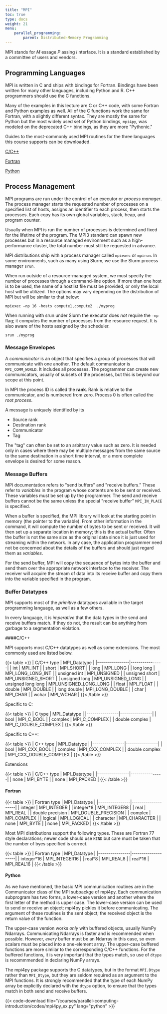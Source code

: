 ```yaml
---
title: "MPI"
toc: true
type: docs
weight: 21
menu:
    parallel_programming:
        parent: Distributed-Memory Programming
---
```


MPI stands for  _M_ essage  _P_ assing  _I_ nterface.  It is a standard established by a committee of users and vendors.  

## Programming Languages

MPI is written in C and ships with bindings for Fortran.  Bindings have been written for many other languages, including Python and R. C\+\+ programmers should use the C functions.

Many of the examples in this lecture are C or C\+\+ code, with some Fortran and Python examples as well.  All of the C functions work the same for Fortran, with a slightly different syntax.  They are mostly the same for Python but the most widely used set of Python bindings, `mpi4py`, was modeled on the deprecated C\+\+ bindings, as they are more "Pythonic."

Guides to the most-commonly used MPI routines for the three languages this course supports can be downloaded.

[C/C++](/courses/parallel-computing-introduction/MPI_Guide_C.pdf) 

[Fortran](/courses/parallel-computing-introduction/MPI_Guide_Fortran.pdf) 

[Python](/courses/parallel-computing-introduction/MPI_Guide_mpi4py.pdf)

## Process Management

MPI programs are run under the control of an executor or _process manager_.  The process manager starts the requested number of processes on a specified list of hosts, assigns an identifier to each process, then starts the processes.  Each copy has its own global variables\, stack\, heap\, and program counter.

Usually when MPI is run the number of processes is determined and fixed for the lifetime of the program.  The MPI3 standard can spawn new processes but in a resource managed environment such as a high-performance cluster, the total number must still be requested in advance.

MPI distributions ship with a process manager called  `mpiexec`  or  `mpirun`. In some environments, such as many using Slurm, we use the Slurm process manager  `srun`.

When run outside of a resource-managed system, we must specify the number of processes through a command-line option.  If more than one host is to be used, the name of a hostlist file must be provided, or only the local host will be utilized.  The options may vary depending on the distribution of MPI but will be similar to that below:
```
mpiexec –np 16 -hosts compute1,compute2  ./myprog
```

When running with srun under Slurm the executor does  _not_  require the `-np` flag; it computes the number of processes from the resource request.  It is also aware of the hosts assigned by the scheduler.
```
srun ./myprog
```
### Message Envelopes

A _communicator_ is an object that specifies a group of processes that will communicate with one another. The default communicator is
`MPI_COMM_WORLD`. It includes all processes.  The programmer can create new communicators, usually of subsets of the processes, but this is beyond our scope at this point.

In MPI the process ID is called the **rank**.  Rank is relative to the communicator, and is numbered from zero.  Process 0 is often called the *root process*.

A message is uniquely identified by its
- Source rank
- Destination rank
- Communicator
- Tag

The "tag" can often be set to an arbitrary value such as zero.  It is needed only in cases where there may be multiple messages from the same source to the same destination in a short time interval, or a more complete envelope is desired for some reason.

### Message Buffers

MPI documentation refers to "send buffers" and "receive buffers." These refer to  _variables_ in the program whose contents are to be sent or received.  These variables must be set up by the programmer.  The send and receive buffers cannot be the same unless the special "receive buffer" `MPI_IN_PLACE` is specified.

When a buffer is specified, the MPI library will look at the starting point in memory (the pointer to the variable).  From other information in the command, it will compute the number of bytes to be sent or received.  It will then set up a separate location in memory; this is the actual buffer. Often the buffer is not the same size as the original data since it is just used for streaming within the network.  In any case, the application programmer need not be concerned about the details of the buffers and should just regard them as _variables_.  

For the send buffer, MPI will copy the sequence of bytes into the buffer and send them over the appropriate network interface to the receiver.  The receiver will acquire the stream of data into its receive buffer and copy them into the variable specified in the program. 

### Buffer Datatypes

MPI supports most of the _primitive_ datatypes available in the target programming language, as well as a few others.

In every language, it is _imperative_ that the data types in the send and receive buffers match.  If they do not, the result can be anything from garbage to a segmentation violation.

####C/C++

MPI supports most C/C++ datatypes as well as some extensions. The most commonly used are listed below.

{{< table >}}
|   C/C++ type   |  MPI_Datatype  |
|----------------|----------------|
|   int          |    MPI_INT     |
|   short        |    MPI_SHORT   |
|   long         |    MPI_LONG    |
|   long long    |    MPI_LONG_LONG_INT  |
|   unsigned int |    MPI_UNSIGNED    |
|   unsigned short |  MPI_UNSIGNED_SHORT  |
|   unsigned long |  MPI_UNSIGNED_LONG |
|   unsigned long long |  MPI_UNSIGNED_LONG_LONG |
|   float        |  MPI_FLOAT      |
|   double       |  MPI_DOUBLE     |
|   long double  |  MPI_LONG_DOUBLE     |
|   char         |  MPI_CHAR        |
|   wchar         |  MPI_WCHAR        |
{{< /table >}}

Specific to C:

{{< table >}}
|   C type       |  MPI_Datatype      |
|----------------|----------------|
|   bool         |  MPI_C_BOOL        |
|   complex         |  MPI_C_COMPLEX        |
|   double complex  |  MPI_C_DOUBLE_COMPLEX        |
{{< /table >}}

Specific to C++:

{{< table >}}
|   C++ type       |  MPI_Datatype      |
|----------------|----------------|
|   bool         |  MPI_CXX_BOOL        |
|   complex         |  MPI_CXX_COMPLEX        |
|   double complex  |  MPI_CXX_DOUBLE_COMPLEX        |
{{< /table >}}

Extensions

{{< table >}}
|   C/C++ type   |  MPI_Datatype  |
|----------------|----------------|
|   none         | MPI_BYTE         |
|   none         | MPI_PACKED       |
{{< /table >}}

#### Fortran

{{< table >}}
|   Fortran type |  MPI_Datatype      |
|----------------|--------------------|
|   integer      |    MPI_INTEGER     |
|   integer\*8   |    MPI_INTEGER8    |
|   real         |    MPI_REAL        |
|   double precision    |    MPI_DOUBLE_PRECISION |
|   complex      |  MPI_COMPLEX       |
|   logical      |  MPI_LOGICAL       |
|   character    |  MPI_CHARACTER     |
|   none         |  MPI_BYTE          |
|   none         |  MPI_PACKED        |
{{< /table >}}

Most MPI distributions support the following types.  These are Fortran 77 style declarations; newer code should use `KIND` but care must be taken that the number of byes specified is correct.

{{< table >}}
|   Fortran type |  MPI_Datatype      |
|----------------|--------------------|
|   integer\*16      |    MPI_INTEGER16     |
|   real\*8      |    MPI_REAL8     |
|   real\*16      |    MPI_REAL16     |
{{< /table >}}

#### Python

As we have mentioned, the basic MPI communication routines are in the Communicator class of the MPI subpackge of mpi4py.  Each communication subprogram has two forms, a lower-case version and another where the first letter of the method is upper case.  The lower-case version can be used to send or receive an object; mpi4py pickles it before communicating.  The argument of these routines is the sent object; the received object is the return value of the function.

The upper-case version works _only_ with buffered objects, usually NumPy Ndarrays.  Communicating Ndarrays is faster and is recommended when possible. However, _every_ buffer must be an Ndarray in this case, so even scalars must be placed into a one-element array. The upper-case buffered functions are more similar to the corresponding C/C++ functions.  For the buffered functions, it is very important that the types match, so use of `dtype` is recommmended in declaring NumPy arrays.

The mpi4py package supports the C datatypes, but in the format `MPI.Dtype` rather than `MPI_Dtype`, but they are seldom required as an argument to the MPI functions.  It is strongly recommended that the type of each NumPy array be explicitly declared with the `dtype` option, to ensure that the types match in both send and receive buffers.  

{{< code-download file="/courses/parallel-computing-introduction/codes/mpi4py_ex.py" lang="python" >}}

